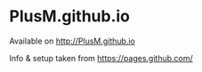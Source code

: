 # PlusM.github.io
Available on http://PlusM.github.io

Info & setup taken from https://pages.github.com/
